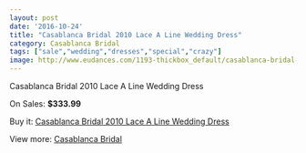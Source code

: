 ```yaml
---
layout: post
date: '2016-10-24'
title: "Casablanca Bridal 2010 Lace A Line Wedding Dress"
category: Casablanca Bridal
tags: ["sale","wedding","dresses","special","crazy"]
image: http://www.eudances.com/1193-thickbox_default/casablanca-bridal-2010-lace-a-line-wedding-dress.jpg
---
```

Casablanca Bridal 2010 Lace A Line Wedding Dress

On Sales: **$333.99**
<a href="https://www.eudances.com/en/casablanca-bridal/424-casablanca-bridal-2010-lace-a-line-wedding-dress.html"><amp-img layout="responsive" width="600" height="600" src="//www.eudances.com/1193-thickbox_default/casablanca-bridal-2010-lace-a-line-wedding-dress.jpg" alt="Casablanca Bridal 2010 Lace A Line Wedding Dress 0" /></a>
<a href="https://www.eudances.com/en/casablanca-bridal/424-casablanca-bridal-2010-lace-a-line-wedding-dress.html"><amp-img layout="responsive" width="600" height="600" src="//www.eudances.com/1194-thickbox_default/casablanca-bridal-2010-lace-a-line-wedding-dress.jpg" alt="Casablanca Bridal 2010 Lace A Line Wedding Dress 1" /></a>
<a href="https://www.eudances.com/en/casablanca-bridal/424-casablanca-bridal-2010-lace-a-line-wedding-dress.html"><amp-img layout="responsive" width="600" height="600" src="//www.eudances.com/1195-thickbox_default/casablanca-bridal-2010-lace-a-line-wedding-dress.jpg" alt="Casablanca Bridal 2010 Lace A Line Wedding Dress 2" /></a>

Buy it: [Casablanca Bridal 2010 Lace A Line Wedding Dress](https://www.eudances.com/en/casablanca-bridal/424-casablanca-bridal-2010-lace-a-line-wedding-dress.html "Casablanca Bridal 2010 Lace A Line Wedding Dress")

View more: [Casablanca Bridal](https://www.eudances.com/en/4-casablanca-bridal "Casablanca Bridal")